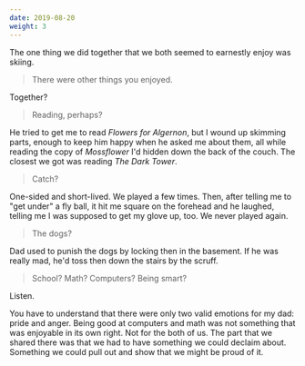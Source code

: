 ```yaml
---
date: 2019-08-20
weight: 3
---
```


The one thing we did together that we both seemed to earnestly enjoy was skiing.

> There were other things you enjoyed.

Together?

> Reading, perhaps?

He tried to get me to read *Flowers for Algernon*, but I wound up skimming parts, enough to keep him happy when he asked me about them, all while reading the copy of *Mossflower* I'd hidden down the back of the couch. The closest we got was reading *The Dark Tower*.

> Catch?

One-sided and short-lived. We played a few times. Then, after telling me to "get under" a fly ball, it hit me square on the forehead and he laughed, telling me I was supposed to get my glove up, too. We never played again.

> The dogs?

<div class="verse">Dad used to punish the dogs
    by locking then in the basement.
If he was really mad,
    he'd toss then down the stairs by the scruff.</div>

> School? Math? Computers? Being smart?

Listen.

You have to understand that there were only two valid emotions for my dad: pride and anger. Being good at computers and math was not something that was enjoyable in its own right. Not for the both of us. The part that we shared there was that we had to have something we could declaim about. Something we could pull out and show that we might be proud of it.
